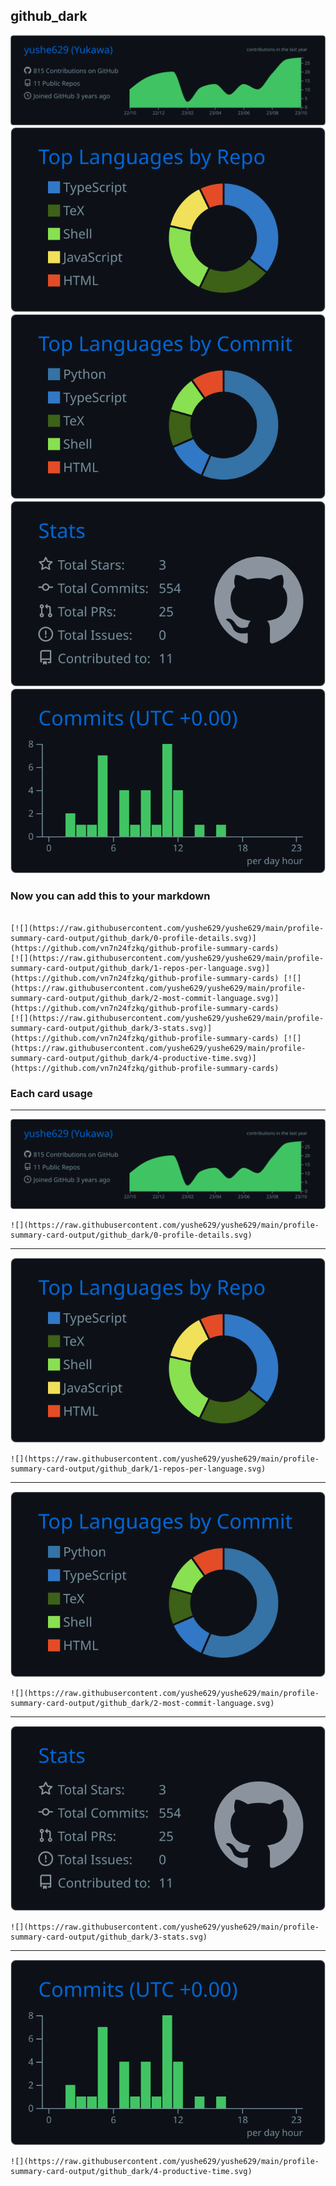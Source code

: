 ## github_dark

[![](./0-profile-details.svg)](https://github.com/vn7n24fzkq/github-profile-summary-cards)
[![](./1-repos-per-language.svg)](https://github.com/vn7n24fzkq/github-profile-summary-cards) [![](./2-most-commit-language.svg)](https://github.com/vn7n24fzkq/github-profile-summary-cards)
[![](./3-stats.svg)](https://github.com/vn7n24fzkq/github-profile-summary-cards) [![](./4-productive-time.svg)](https://github.com/vn7n24fzkq/github-profile-summary-cards)
### Now you can add this to your markdown
```

[![](https://raw.githubusercontent.com/yushe629/yushe629/main/profile-summary-card-output/github_dark/0-profile-details.svg)](https://github.com/vn7n24fzkq/github-profile-summary-cards)
[![](https://raw.githubusercontent.com/yushe629/yushe629/main/profile-summary-card-output/github_dark/1-repos-per-language.svg)](https://github.com/vn7n24fzkq/github-profile-summary-cards) [![](https://raw.githubusercontent.com/yushe629/yushe629/main/profile-summary-card-output/github_dark/2-most-commit-language.svg)](https://github.com/vn7n24fzkq/github-profile-summary-cards)
[![](https://raw.githubusercontent.com/yushe629/yushe629/main/profile-summary-card-output/github_dark/3-stats.svg)](https://github.com/vn7n24fzkq/github-profile-summary-cards) [![](https://raw.githubusercontent.com/yushe629/yushe629/main/profile-summary-card-output/github_dark/4-productive-time.svg)](https://github.com/vn7n24fzkq/github-profile-summary-cards)

```

### Each card usage
---

![](./0-profile-details.svg)

```
![](https://raw.githubusercontent.com/yushe629/yushe629/main/profile-summary-card-output/github_dark/0-profile-details.svg)
```

    

---

![](./1-repos-per-language.svg)

```
![](https://raw.githubusercontent.com/yushe629/yushe629/main/profile-summary-card-output/github_dark/1-repos-per-language.svg)
```

    

---

![](./2-most-commit-language.svg)

```
![](https://raw.githubusercontent.com/yushe629/yushe629/main/profile-summary-card-output/github_dark/2-most-commit-language.svg)
```

    

---

![](./3-stats.svg)

```
![](https://raw.githubusercontent.com/yushe629/yushe629/main/profile-summary-card-output/github_dark/3-stats.svg)
```

    

---

![](./4-productive-time.svg)

```
![](https://raw.githubusercontent.com/yushe629/yushe629/main/profile-summary-card-output/github_dark/4-productive-time.svg)
```

    
